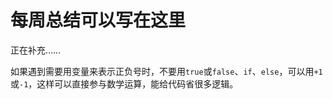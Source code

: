 # 每周总结可以写在这里

正在补充……

如果遇到需要用变量来表示正负号时，不要用`true`或`false`、`if`、`else`，可以用`+1`或`-1`，这样可以直接参与数学运算，能给代码省很多逻辑。
